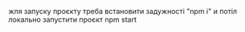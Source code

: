 жля запуску проєкту треба встановити задужності "npm i" и потіл локально
запустити проєкт npm start
